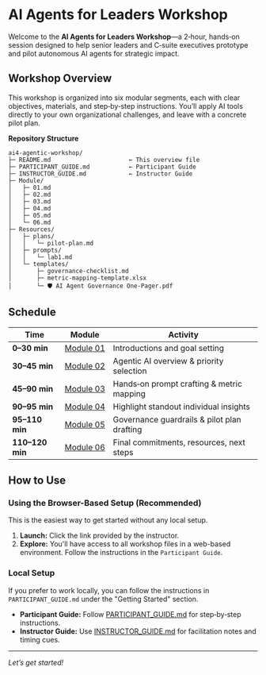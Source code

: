 # AI Agents for Leaders Workshop

Welcome to the **AI Agents for Leaders Workshop**—a 2‑hour, hands‑on session designed to help senior leaders and C‑suite executives prototype and pilot autonomous AI agents for strategic impact.

## Workshop Overview

This workshop is organized into six modular segments, each with clear objectives, materials, and step‑by‑step instructions. You’ll apply AI tools directly to your own organizational challenges, and leave with a concrete pilot plan.

**Repository Structure**

```
ai4-agentic-workshop/
├─ README.md                      ← This overview file
├─ PARTICIPANT_GUIDE.md           ← Participant Guide
├─ INSTRUCTOR_GUIDE.md            ← Instructor Guide
├─ Module/
│   ├─ 01.md
│   ├─ 02.md
│   ├─ 03.md
│   ├─ 04.md
│   ├─ 05.md
│   └─ 06.md
├─ Resources/
│   ├─ plans/
│   │   └─ pilot-plan.md
│   ├─ prompts/
│   │   └─ lab1.md
│   └─ templates/
│       ├─ governance-checklist.md
│       ├─ metric-mapping-template.xlsx
│       └─ 🛡️ AI Agent Governance One-Pager.pdf
```

## Schedule

| Time            | Module                                    | Activity                                      |
| --------------- | ----------------------------------------- | --------------------------------------------- |
| **0–30 min**    | [Module 01](Module/01.md) | Introductions and goal setting |
| **30–45 min**   | [Module 02](Module/02.md)     | Agentic AI overview & priority selection          |
| **45–90 min**   | [Module 03](Module/03.md) | Hands‑on prompt crafting & metric mapping     |
| **90–95 min**   | [Module 04](Module/04.md)               | Highlight standout individual insights       |
| **95–110 min**  | [Module 05](Module/05.md)       | Governance guardrails & pilot plan drafting   |
| **110–120 min** | [Module 06](Module/06.md)                     | Final commitments, resources, next steps      |

## How to Use

### Using the Browser-Based Setup (Recommended)

This is the easiest way to get started without any local setup.

1.  **Launch:** Click the link provided by the instructor.
2.  **Explore:** You'll have access to all workshop files in a web-based environment. Follow the instructions in the `Participant Guide`.

### Local Setup

If you prefer to work locally, you can follow the instructions in `PARTICIPANT_GUIDE.md` under the "Getting Started" section.

*   **Participant Guide:** Follow [PARTICIPANT_GUIDE.md](PARTICIPANT_GUIDE.md) for step‑by‑step instructions.
*   **Instructor Guide:** Use [INSTRUCTOR_GUIDE.md](INSTRUCTOR_GUIDE.md) for facilitation notes and timing cues.

---

*Let’s get started!*